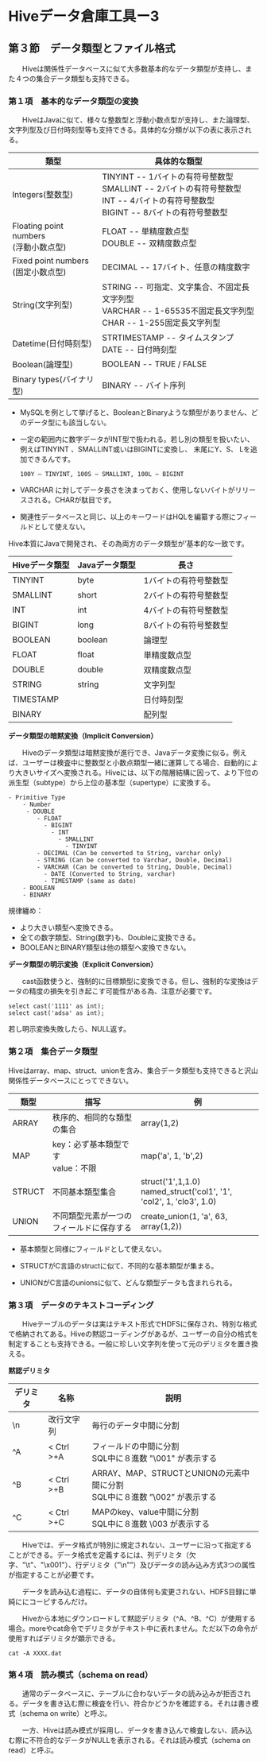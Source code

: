 # Hiveデータ倉庫工具ー3

## 第３節　データ類型とファイル格式

　　Hiveは関係性データベースに似て大多数基本的なデータ類型が支持し、また４つの集合データ類型も支持できる。

### 第１項　基本的なデータ類型の変換

　　HiveはJavaに似て、様々な整数型と浮動小数点型が支持し、また論理型、文字列型及び日付時刻型等も支持できる。具体的な分類が以下の表に表示される。

| 類型                                       | 具体的な類型                                                 |
| ------------------------------------------ | ------------------------------------------------------------ |
| Integers(整数型)                           | TINYINT -- 1バイトの有符号整数型<br />SMALLINT -- 2バイトの有符号整数型<br />INT -- 4バイトの有符号整数型<br />BIGINT -- 8バイトの有符号整数型 |
| Floating point numbers<br />(浮動小数点型) | FLOAT -- 単精度数点型<br />DOUBLE -- 双精度数点型            |
| Fixed point numbers<br />(固定小数点型)    | DECIMAL -- 17バイト、任意の精度数字                          |
| String(文字列型)                           | STRING -- 可指定、文字集合、不固定長文字列型<br />VARCHAR -- 1-65535不固定長文字列型<br />CHAR -- 1-255固定長文字列型 |
| Datetime(日付時刻型)                       | STRTIMESTAMP -- タイムスタンプ <br />DATE -- 日付時刻型      |
| Boolean(論理型)                            | BOOLEAN -- TRUE / FALSE                                      |
| Binary types(バイナリ型)                   | BINARY -- バイト序列                                         |

- MySQLを例として挙げると、BooleanとBinaryような類型がありません、どのデータ型にも該当しない。

- 一定の範囲内に数字データがINT型で扱われる。若し別の類型を扱いたい、例えばTINYINT 、SMALLINT或いはBIGINTに変換し、 末尾にY、S、 Lを追加できるんです。

  ```
  100Y – TINYINT, 100S – SMALLINT, 100L – BIGINT
  ```

- VARCHAR に対してデータ長さを決まっておく、使用しないバイトがリリースされる。CHARが駄目です。

- 関連性データベースと同じ、以上のキーワードはHQLを編纂する際にフィールドとして使えない。

Hive本質にJavaで開発され、その為両方のデータ類型が’基本的な一致です。

| Hiveデータ類型 | Javaデータ類型 | 長さ                  |
| -------------- | -------------- | --------------------- |
| TINYINT        | byte           | 1バイトの有符号整数型 |
| SMALLINT       | short          | 2バイトの有符号整数型 |
| INT            | int            | 4バイトの有符号整数型 |
| BIGINT         | long           | 8バイトの有符号整数型 |
| BOOLEAN        | boolean        | 論理型                |
| FLOAT          | float          | 単精度数点型          |
| DOUBLE         | double         | 双精度数点型          |
| STRING         | string         | 文字列型              |
| TIMESTAMP      |                | 日付時刻型            |
| BINARY         |                | 配列型                |

**データ類型の暗黙変換（Implicit Conversion）**

　　Hiveのデータ類型は暗黙変換が進行でき、Javaデータ変換に似る。例えば、ユーザーは検査中に整数型と小数点類型一緒に運算してる場合、自動的により大きいサイズへ変換される。Hiveには、以下の階層結構に因って、より下位の派生型（subtype）から上位の基本型（supertype）に変換する。

```
- Primitive Type
    - Number
     - DOUBLE
        - FLOAT
          - BIGINT
            - INT
              - SMALLINT
                - TINYINT
        - DECIMAL (Can be converted to String, varchar only)
        - STRING (Can be converted to Varchar, Double, Decimal)
        - VARCHAR (Can be converted to String, Double, Decimal)
          - DATE (Converted to String, varchar)
          - TIMESTAMP (same as date)
    - BOOLEAN
    - BINARY
```

規律纏め：

- より大きい類型へ変換できる。
- 全ての数字類型、String(数字)も、Doubleに変換できる。
- BOOLEANとBINARY類型は他の類型へ変換できない。

**データ類型の明示変換（Explicit Conversion）**

　　cast函数使うと、強制的に目標類型に変換できる。但し、強制的な変換はデータの精度の損失を引き起こす可能性がある為、注意が必要です。

```
select cast('1111' as int);
select cast('adsa' as int);
```

若し明示変換失敗したら、NULL返す。

### 第２項　集合データ類型

Hiveはarray、map、struct、unionを含み、集合データ類型も支持できると沢山関係性データベースにとってできない。

| 類型   | 描写                                     | 例                                                           |
| ------ | ---------------------------------------- | ------------------------------------------------------------ |
| ARRAY  | 秩序的、相同的な類型の集合               | array(1,2)                                                   |
| MAP    | key：必ず基本類型です<br />value：不限   | map('a', 1, 'b',2)                                           |
| STRUCT | 不同基本類型集合                         | struct('1',1,1.0)<br />named_struct('col1', '1', 'col2', 1, 'clo3', 1.0) |
| UNION  | 不同類型元素が一つのフィールドに保存する | create_union(1, 'a', 63, array(1,2))                         |

- 基本類型と同様にフィールドとして使えない。

- STRUCTがC言語のstructに似て、不同的な基本類型が集まる。
- UNIONがC言語のunionsに似て、どんな類型データも含まれられる。

### 第３項　データのテキストコーディング

　　Hiveテーブルのデータは実はテキスト形式でHDFSに保存され、特別な格式で格納されてある。Hiveの黙認コーディングがあるが、ユーザーの自分の格式を制定することも支持できる。一般に珍しい文字列を使って元のデリミタを置き換える。

**黙認デリミタ**

| デリミタ | 名称       | 説明                                                         |
| -------- | ---------- | ------------------------------------------------------------ |
| \n       | 改行文字列 | 毎行のデータ中間に分割                                       |
| ^A       | < Ctrl >+A | フィールドの中間に分割<br />SQL中に８進数 "\001" が表示する  |
| ^B       | < Ctrl >+B | ARRAY、MAP、STRUCTとUNIONの元素中間に分割<br />SQL中に８進数 ”\002” が表示する |
| ^C       | < Ctrl >+C | MAPのkey、value中間に分割<br />SQL中に８進数 \003 が表示する |

　　Hiveでは、データ格式が特別に規定されない、ユーザーに沿って指定することができる。データ格式を定義するには、列デリミタ（欠字、"\t"、"\x001"）、行デリミタ（”\n"”）及びデータの読み込み方式3つの属性が指定することが必要です。

　　データを読み込む過程に、データの自体何も変更されない、HDFS目録に単純ににコーピするんだけ。

　　Hiveから本地にダウンロードして黙認デリミタ（^A、^B、^C）が使用する場合。moreやcat命令でデリミタがテキスト中に表れません。ただ以下の命令が使用すればデリミタが顕示できる。

```
cat -A XXXX.dat
```

### 第４項　読み模式（schema on read）

　　通常のデータベースに、テーブルに合わないデータの読み込みが拒否される。データを書き込む際に検査を行い、符合かどうかを確認する。それは書き模式（schema on write）と呼ぶ。

　　一方、Hiveは読み模式が採用し、データを書き込んで検査しない、読み込む際に不符合的なデータがNULLを表示される。それは読み模式（schema on read）と呼ぶ。
